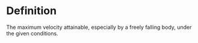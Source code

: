 # Definition

The maximum velocity attainable, especially by a freely falling body,
under the given conditions.
